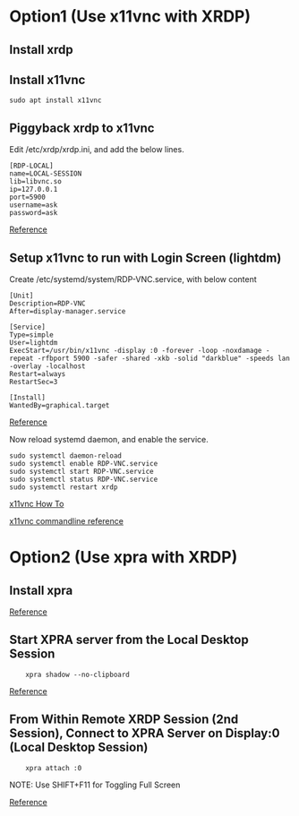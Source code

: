 # Option1 (Use x11vnc with XRDP)

## Install xrdp

## Install x11vnc

    sudo apt install x11vnc

## Piggyback xrdp to x11vnc

Edit /etc/xrdp/xrdp.ini, and add the below lines.

    [RDP-LOCAL]
    name=LOCAL-SESSION
    lib=libvnc.so
    ip=127.0.0.1
    port=5900
    username=ask
    password=ask

[Reference](https://github.com/neutrinolabs/xrdp/issues/960)

## Setup x11vnc to run with Login Screen (lightdm)

Create /etc/systemd/system/RDP-VNC.service, with below content

    [Unit]
    Description=RDP-VNC
    After=display-manager.service

    [Service]
    Type=simple
    User=lightdm
    ExecStart=/usr/bin/x11vnc -display :0 -forever -loop -noxdamage -repeat -rfbport 5900 -safer -shared -xkb -solid "darkblue" -speeds lan -overlay -localhost     
    Restart=always
    RestartSec=3

    [Install]
    WantedBy=graphical.target


[Reference](https://unix.stackexchange.com/questions/653221/how-can-i-set-up-x11vnc-to-start-on-boot-with-lightdm)

Now reload systemd daemon, and enable the service.

    sudo systemctl daemon-reload
    sudo systemctl enable RDP-VNC.service
    sudo systemctl start RDP-VNC.service
    sudo systemctl status RDP-VNC.service
    sudo systemctl restart xrdp

[x11vnc How To](https://wiki.archlinux.org/title/x11vnc#Lightdm)

[x11vnc commandline reference](https://linux.die.net/man/1/x11vnc)

# Option2 (Use xpra with XRDP)

## Install xpra

[Reference](https://github.com/Xpra-org/xpra/blob/master/docs/Usage/README.md)

## Start XPRA server from the Local Desktop Session

        xpra shadow --no-clipboard
   
   [Reference](https://github.com/Xpra-org/xpra/issues/823)
   
## From Within Remote XRDP Session (2nd Session), Connect to XPRA Server on Display:0 (Local Desktop Session)

        xpra attach :0
   
   NOTE: Use SHIFT+F11 for Toggling Full Screen
  
   [Reference](https://github.com/Xpra-org/xpra/issues/972)
